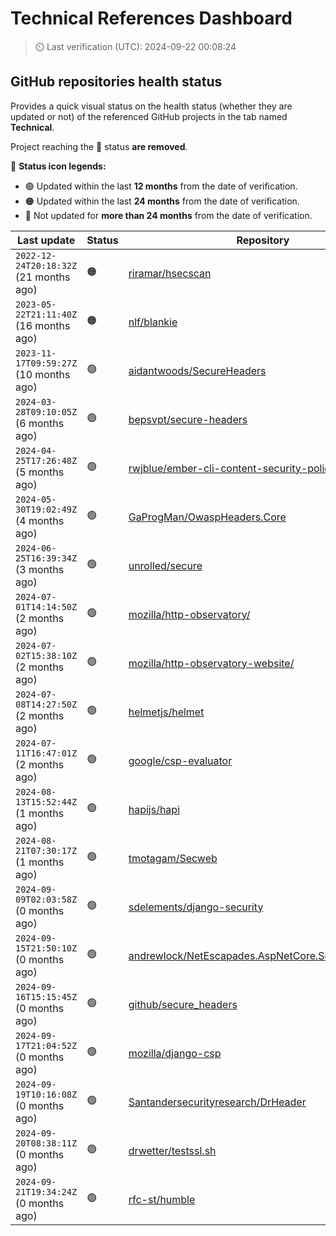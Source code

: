 
# Technical References Dashboard

> :timer_clock: Last verification (UTC): 2024-09-22 00:08:24

## GitHub repositories health status

Provides a quick visual status on the health status (whether they are updated or not) of the referenced GitHub projects in the tab named **Technical**.

Project reaching the :red_circle: status **are removed**.

:speech_balloon: **Status icon legends:**

* :green_circle: Updated within the last **12 months** from the date of verification.
* :orange_circle: Updated within the last **24 months** from the date of verification.
* :red_circle: Not updated for **more than 24 months** from the date of verification.

| Last update | Status | Repository |
| --- | --- | --- |
| `2022-12-24T20:18:32Z` (21 months ago) | :orange_circle: | [riramar/hsecscan](https://github.com/riramar/hsecscan) |
| `2023-05-22T21:11:40Z` (16 months ago) | :orange_circle: | [nlf/blankie](https://github.com/nlf/blankie) |
| `2023-11-17T09:59:27Z` (10 months ago) | :green_circle: | [aidantwoods/SecureHeaders](https://github.com/aidantwoods/SecureHeaders) |
| `2024-03-28T09:10:05Z` (6 months ago) | :green_circle: | [bepsvpt/secure-headers](https://github.com/bepsvpt/secure-headers) |
| `2024-04-25T17:26:48Z` (5 months ago) | :green_circle: | [rwjblue/ember-cli-content-security-policy/](https://github.com/rwjblue/ember-cli-content-security-policy/) |
| `2024-05-30T19:02:49Z` (4 months ago) | :green_circle: | [GaProgMan/OwaspHeaders.Core](https://github.com/GaProgMan/OwaspHeaders.Core) |
| `2024-06-25T16:39:34Z` (3 months ago) | :green_circle: | [unrolled/secure](https://github.com/unrolled/secure) |
| `2024-07-01T14:14:50Z` (2 months ago) | :green_circle: | [mozilla/http-observatory/](https://github.com/mozilla/http-observatory/) |
| `2024-07-02T15:38:10Z` (2 months ago) | :green_circle: | [mozilla/http-observatory-website/](https://github.com/mozilla/http-observatory-website/) |
| `2024-07-08T14:27:50Z` (2 months ago) | :green_circle: | [helmetjs/helmet](https://github.com/helmetjs/helmet) |
| `2024-07-11T16:47:01Z` (2 months ago) | :green_circle: | [google/csp-evaluator](https://github.com/google/csp-evaluator) |
| `2024-08-13T15:52:44Z` (1 months ago) | :green_circle: | [hapijs/hapi](https://github.com/hapijs/hapi) |
| `2024-08-21T07:30:17Z` (1 months ago) | :green_circle: | [tmotagam/Secweb](https://github.com/tmotagam/Secweb) |
| `2024-09-09T02:03:58Z` (0 months ago) | :green_circle: | [sdelements/django-security](https://github.com/sdelements/django-security) |
| `2024-09-15T21:50:10Z` (0 months ago) | :green_circle: | [andrewlock/NetEscapades.AspNetCore.SecurityHeaders](https://github.com/andrewlock/NetEscapades.AspNetCore.SecurityHeaders) |
| `2024-09-16T15:15:45Z` (0 months ago) | :green_circle: | [github/secure_headers](https://github.com/github/secure_headers) |
| `2024-09-17T21:04:52Z` (0 months ago) | :green_circle: | [mozilla/django-csp](https://github.com/mozilla/django-csp) |
| `2024-09-19T10:16:08Z` (0 months ago) | :green_circle: | [Santandersecurityresearch/DrHeader](https://github.com/Santandersecurityresearch/DrHeader) |
| `2024-09-20T08:38:11Z` (0 months ago) | :green_circle: | [drwetter/testssl.sh](https://github.com/drwetter/testssl.sh) |
| `2024-09-21T19:34:24Z` (0 months ago) | :green_circle: | [rfc-st/humble](https://github.com/rfc-st/humble) |

